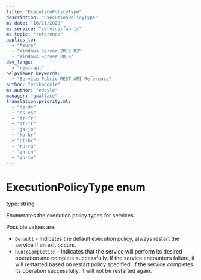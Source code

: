 ```yaml
---
title: "ExecutionPolicyType"
description: "ExecutionPolicyType"
ms.date: "10/21/2020"
ms.service: "service-fabric"
ms.topic: "reference"
applies_to: 
  - "Azure"
  - "Windows Server 2012 R2"
  - "Windows Server 2016"
dev_langs: 
  - "rest-api"
helpviewer_keywords: 
  - "Service Fabric REST API Reference"
author: "erikadoyle"
ms.author: "edoyle"
manager: "gwallace"
translation.priority.mt: 
  - "de-de"
  - "es-es"
  - "fr-fr"
  - "it-it"
  - "ja-jp"
  - "ko-kr"
  - "pt-br"
  - "ru-ru"
  - "zh-cn"
  - "zh-tw"
---
```

# ExecutionPolicyType enum

type: string

Enumerates the execution policy types for services.

Possible values are: 

  - `Default` - Indicates the default execution policy, always restart the service if an exit occurs.
  - `RunToCompletion` - Indicates that the service will perform its desired operation and complete successfully. If the service encounters failure, it will restarted based on restart policy specified. If the service completes its operation successfully, it will not be restarted again.

